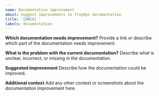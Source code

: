 ```yaml
---
name: Documentation improvement
about: Suggest improvements to TroyOps documentation
title: '[DOCS] '
labels: documentation
---
```


**Which documentation needs improvement?**
Provide a link or describe which part of the documentation needs improvement.

**What is the problem with the current documentation?**
Describe what is unclear, incorrect, or missing in the documentation.

**Suggested improvement**
Describe how the documentation could be improved.

**Additional context**
Add any other context or screenshots about the documentation improvement here.
